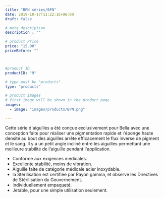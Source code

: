 ```yaml
---
title: "BPN séries/BFN"
date: 2019-10-17T11:22:16+06:00
draft: false

# meta description
description : ""

# product Price
price: "15.00"
priceBefore: ""



#product ID
productID: "9"

# type must be "products"
type: "products"

# product Images
# first image will be shown in the product page
images:
  - image: "images/products/BPN.png"

---
```


Cette série d'aiguilles a été conçue exclusivement pour Bella avec une conception faite pour réaliser une pigmentation rapide et l'éponge haute densité au bout des aiguilles arrête efficacement le flux inverse de pigment et le sang. Il y a un petit angle incliné entre les aiguilles permettant une meilleure stabilité de l'aiguille pendant  l'application. 
- Conforme aux exigences médicales.
- Excellente stabilité, moins de vibration.
- Aiguille faite de catégorie médicale acier inoxydable.
- la Stérilisation est certifiée par Rayon gamma, et observe les Directives de Stérilisation du Gouvernement.
- Individuellement empaqueté.
- Jetable, pour une simple utilisation seulement.
